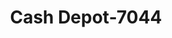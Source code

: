 ---
f_zip-code: 42221
f_state-code: KY
title: Cash Depot-7044
f_phone: 270-889-9994
f_city-only: Fairview
f_address: Po Box 145 Fairview
f_location-unique-id: '7044'
slug: cash-depot-7044
updated-on: '2024-05-30T13:46:58.046Z'
created-on: '2024-05-30T13:36:59.803Z'
published-on: '2024-05-30T13:54:32.469Z'
f_city-state: cms/city/fairview-ky.md
f_company: cms/company/cash-depot.md
f_state: cms/state/kentucky.md
layout: '[payday-loan].html'
tags: payday-loan
---